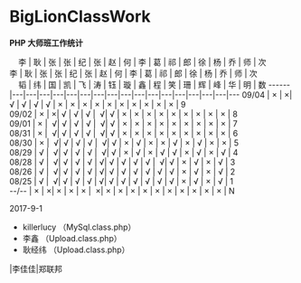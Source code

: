 # BigLionClassWork
**PHP 大师班工作统计**

       李 | 耿 | 张 | 张 | 纪 | 张 | 赵 | 何 | 李 | 葛 | 祁 | 郎 | 徐 | 杨 | 乔 | 师 | 次   
       李 | 耿 | 张 | 张 | 纪 | 张 | 赵 | 何 | 李 | 葛 | 祁 | 郎 | 徐 | 杨 | 乔 | 师 | 次   
       韬 | 纬 | 国 | 凯 | 飞 | 涛 | 钰 | 璇 | 鑫 | 程 | 笑 | 珊 | 辉 | 峰 | 华 | 明 | 数 
------|---|---|---|---|---|---|---|---|---|---|---|---|---|---|---|---|---
09/04 | × |  ×| √ | √ | √ | √ | × | × | × | × | × | × | × | × | × | × | 9  
09/02 | × |  ×| √ | √ | √ |  √| √ | × | × | × | × | × | × | × | × | × | 8  
09/01 | × |  √| √ | √ | √ |  √| √ | × | × | × | × | × | × | × | × | × | 7  
08/31 | × |  √| √ | √ | √ |  √| √ | × | × | × | × | × | × | × | × | × | 6  
08/30 | × |  √| √ | √ | √ |  √| √ | × | √ | × | × | √ | × | √ | × | × | 5  
08/29 | √ |  √| √ | √ | √ |  √| √ | × | √ | × | √ | √ | × | √ | × | √ | 4  
08/28 | √ |  √| √ | √ | √ |  √| √ | √ | √ | √ |  √| √ | × | √ | × | √ | 3  
08/26 | √ |  √| √ | √ | √ |  √| √ | √ | √ | √ | √ | √ | × | √ | × | √ | 2  
08/25 | √ |  √| √ | √ | √ |  √| √ | √ | √ | √ | √ | √ | × | √ | × | √ | 1  
--/-- | × |  ×| × | × | × |  ×| × | × | × | × | × | × | × | × | × | × | N 


2017-9-1 
- killerlucy （MySql.class.php）
- 李鑫 （Upload.class.php）
- 耿经纬 （Upload.class.php）


|李佳佳|郑联邦
